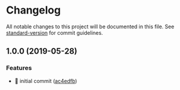 # Changelog

All notable changes to this project will be documented in this file. See [standard-version](https://github.com/conventional-changelog/standard-version) for commit guidelines.

## 1.0.0 (2019-05-28)

### Features

* :tada: initial commit ([ac4edfb](https://github.com/thierrymichel/data-locales/commit/ac4edfb))
